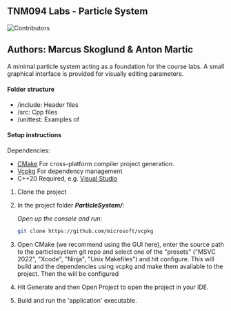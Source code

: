 ## TNM094 Labs - Particle System

![Contributors](https://img.shields.io/badge/contributors-3-green)

## Authors: Marcus Skoglund & Anton Martic

A minimal particle system acting as a foundation for the course labs.
A small graphical interface is provided for visually editing parameters.

#### Folder structure

- /include: Header files
- /src: Cpp files
- /unittest: Examples of

#### Setup instructions

Dependencies:

- [CMake](https://cmake.org/download/) For cross-platform compiler project generation.
- [Vcpkg](https://github.com/microsoft/vcpkg) For dependency management
- C++20 Required, e.g. [Visual Studio](https://visualstudio.microsoft.com/downloads/)

1.  Clone the project

2.  In the project folder **_ParticleSystem/_**:

    _Open up the console and run:_

    ```bash
    git clone https://github.com/microsoft/vcpkg
    ```

3.  Open CMake (we recommend using the GUI here), enter the source path to the particlesystem git repo
    and select one of the "presets" ("MSVC 2022", "Xcode", "Ninja", "Unix Makefiles")
    and hit configure. This will build and the dependencies using vcpkg and make them available to
    the project. Then the will be configured

4.  Hit Generate and then Open Project to open the project in your IDE.

5.  Build and run the 'application' executable.

